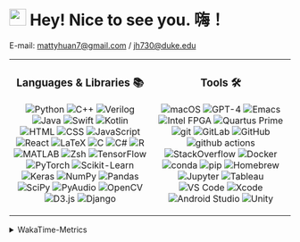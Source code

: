 <h1><img src="https://emojis.slackmojis.com/emojis/images/1531849430/4246/blob-sunglasses.gif?1531849430" width="30"/> Hey! Nice to see you. 嗨！</h1>

E-mail: mattyhuan7@gmail.com / jh730@duke.edu 

<table>
  <tr>
    <td>
      <h3 align="center">Languages & Libraries 📚</h3>
      <p align="center">
        <img alt="Python" src="https://img.shields.io/badge/-Python-3776AB?style=flat-square&logo=Python&logoColor=white" />
        <img alt="C++" src="https://img.shields.io/badge/-C%2B%2B-00599C?style=flat-square&logo=c%2B%2B&logoColor=white" />
        <img alt="Verilog" src="https://custom-icon-badges.demolab.com/badge/-Verilog-CCCC00?style=flat-square&logo=verilog&logoColor=black" />
        <img alt="Java" src="https://img.shields.io/badge/-Java-007396?style=flat-square&logo=Oracle&logoColor=white" />
        <img alt="Swift" src="https://img.shields.io/badge/-Swift-FA7343?style=flat-square&logo=Swift&logoColor=white" />
        <img alt="Kotlin" src="https://img.shields.io/badge/-Kotlin-0095D5?style=flat-square&logo=kotlin&logoColor=white" />
        <img alt="HTML" src="https://img.shields.io/badge/-HTML-E34F26?style=flat-square&logo=HTML5&logoColor=white" />
        <img alt="CSS" src="https://img.shields.io/badge/-CSS-1572B6?style=flat-square&logo=CSS3&logoColor=white" />
        <img alt="JavaScript" src="https://img.shields.io/badge/-JavaScript-F7DF1E?style=flat-square&logo=JavaScript&logoColor=black" />
        <img alt="React" src="https://img.shields.io/badge/-React-61DAFB?style=flat-square&logo=react&logoColor=white" />
        <img alt="LaTeX" src="https://img.shields.io/badge/-LaTeX-008080?style=flat-square&logo=LaTeX&logoColor=white" />
        <img alt="C" src="https://img.shields.io/badge/-C-A8B9CC?style=flat-square&logo=C&logoColor=white" />
        <img alt="C#" src="https://img.shields.io/badge/-C%23-239120?style=flat-square&logo=C-Sharp&logoColor=white" />
        <img alt="R" src="https://img.shields.io/badge/-R-276DC3?style=flat-square&logo=r&logoColor=white" />
        <img alt="MATLAB" src="https://img.shields.io/badge/-MATLAB-0076A8?style=flat-square&logoColor=white" />
        <img alt="Zsh" src="https://img.shields.io/badge/-Zsh-C5E770?style=flat-square&logo=gnu-bash&logoColor=white" />
        <img alt="TensorFlow" src="https://img.shields.io/badge/-TensorFlow-FF6F00?style=flat-square&logo=TensorFlow&logoColor=white" />
        <img alt="PyTorch" src="https://img.shields.io/badge/-PyTorch-EE4C2C?style=flat-square&logo=PyTorch&logoColor=white" />
        <img alt="Scikit-Learn" src="https://img.shields.io/badge/-Scikit%20Learn-F7931E?style=flat-square&logo=scikit-learn&logoColor=white" />
        <img alt="Keras" src="https://img.shields.io/badge/-Keras-D00000?style=flat-square&logo=Keras&logoColor=white" />
        <img alt="NumPy" src="https://img.shields.io/badge/-NumPy-013243?style=flat-square&logo=numpy&logoColor=white" />
        <img alt="Pandas" src="https://img.shields.io/badge/-Pandas-150458?style=flat-square&logo=pandas&logoColor=white" />
        <img alt="SciPy" src="https://img.shields.io/badge/-SciPy-8CAAE6?style=flat-square&logo=scipy&logoColor=white" />
        <img alt="PyAudio" src="https://img.shields.io/badge/PyAudio-0096D6?style=flat-square&logo=PyAudio&logoColor=white" />
        <img alt="OpenCV" src="https://img.shields.io/badge/-OpenCV-5C3EE8?style=flat-square&logo=OpenCV&logoColor=white" />
        <img alt="D3.js" src="https://img.shields.io/badge/-D3.js-F9A03C?style=flat-square&logo=d3.js&logoColor=white" />
        <img alt="Django" src="https://img.shields.io/badge/-Django-092E20?style=flat-square&logo=Django&logoColor=white" />
      </p>
    </td>
    <td>
      <h3 align="center">Tools 🛠️</h3>
      <p align="center">
        <img alt="macOS" src="https://img.shields.io/badge/-macOS-999999?style=flat-square&logo=Apple&logoColor=white" />
        <img alt="GPT-4" src="https://img.shields.io/badge/-GPT4-9cf?style=flat-square&logo=OpenAI&logoColor=white" />
        <img alt="Emacs" src="https://img.shields.io/badge/-Emacs-7F5AB6?style=flat-square&logo=GNU%20Emacs&logoColor=white" />
        <img alt="Intel FPGA" src="https://img.shields.io/badge/-Intel%20FPGA-0071C5?style=flat-square&logo=Intel&logoColor=white" />
        <img alt="Quartus Prime" src="https://img.shields.io/badge/-Quartus%20Prime-1575F9?style=flat-square&logo=Altera&logoColor=white" />
        <img alt="git" src="https://img.shields.io/badge/-Git-F05032?style=flat-square&logo=git&logoColor=white" />
        <img alt="GitLab" src="https://img.shields.io/badge/-GitLab-FCA121?style=flat-square&logo=gitlab&logoColor=white" />
        <img alt="GitHub" src="https://img.shields.io/badge/-GitHub-181717?style=flat-square&logo=github&logoColor=white" />
        <img alt="github actions" src="https://img.shields.io/badge/-Github_Actions-2088FF?style=flat-square&logo=github-actions&logoColor=white" />
        <img alt="StackOverflow" src="https://img.shields.io/badge/-StackOverflow-FE7A16?style=flat-square&logo=stackoverflow&logoColor=white" />
        <img alt="Docker" src="https://img.shields.io/badge/-Docker-46a2f1?style=flat-square&logo=docker&logoColor=white" />
        <img alt="conda" src="https://img.shields.io/badge/-conda-44A833?style=flat-square&logo=anaconda&logoColor=white" />
        <img alt="pip" src="https://img.shields.io/badge/-pip-3775A9?style=flat-square&logo=pypi&logoColor=white" />
        <img alt="Homebrew" src="https://img.shields.io/badge/-Homebrew-FF7F00?style=flat-square&logo=homebrew&logoColor=white" />
        <img alt="Jupyter" src="https://img.shields.io/badge/-Jupyter%20Notebook-F37626?style=flat-square&logo=Jupyter&logoColor=white" />
        <img alt="Tableau" src="https://img.shields.io/badge/-Tableau-E97627?style=flat-square&logo=tableau&logoColor=white" />
        <img alt="VS Code" src="https://img.shields.io/badge/-VS%20Code-007ACC?style=flat-square&logo=visual-studio-code&logoColor=white" />
        <img alt="Xcode" src="https://img.shields.io/badge/-Xcode-1575F9?style=flat-square&logo=Xcode&logoColor=white" />
        <img alt="Android Studio" src="https://img.shields.io/badge/-Android%20Studio-3DDC84?style=flat-square&logo=android-studio&logoColor=white" />
        <img alt="Unity" src="https://img.shields.io/badge/-Unity-000000?style=flat-square&logo=unity&logoColor=white" />
      </p>
    </td>        
  </tr>
</table>


<details>
  <summary>WakaTime-Metrics</summary>
  <br>
  
<!--START_SECTION:waka-->
![Code Time](http://img.shields.io/badge/Code%20Time-362%20hrs%2025%20mins-blue)

**I'm an Early 🐤** 

```text
🌞 Morning                132 commits         ████░░░░░░░░░░░░░░░░░░░░░   14.01 % 
🌆 Daytime                385 commits         ██████████░░░░░░░░░░░░░░░   40.87 % 
🌃 Evening                348 commits         █████████░░░░░░░░░░░░░░░░   36.94 % 
🌙 Night                  77 commits          ██░░░░░░░░░░░░░░░░░░░░░░░   08.17 % 
```
📅 **I'm Most Productive on Thursday** 

```text
Monday                   117 commits         ███░░░░░░░░░░░░░░░░░░░░░░   12.42 % 
Tuesday                  132 commits         ████░░░░░░░░░░░░░░░░░░░░░   14.01 % 
Wednesday                134 commits         ████░░░░░░░░░░░░░░░░░░░░░   14.23 % 
Thursday                 197 commits         █████░░░░░░░░░░░░░░░░░░░░   20.91 % 
Friday                   65 commits          ██░░░░░░░░░░░░░░░░░░░░░░░   06.90 % 
Saturday                 147 commits         ████░░░░░░░░░░░░░░░░░░░░░   15.61 % 
Sunday                   150 commits         ████░░░░░░░░░░░░░░░░░░░░░   15.92 % 
```


📊 **This Week I Spent My Time On** 

```text
💬 Programming Languages: 
Python                   18 mins             ███████████████████████░░   93.67 % 
SSH Config               1 min               █░░░░░░░░░░░░░░░░░░░░░░░░   05.92 % 
Other                    0 secs              ░░░░░░░░░░░░░░░░░░░░░░░░░   00.41 % 

🐱‍💻 Projects: 
CS302-ComputerVision     18 mins             ███████████████████████░░   93.67 % 
Unknown Project          1 min               ██░░░░░░░░░░░░░░░░░░░░░░░   06.33 % 
```


 Last Updated on 09/14/2024 16:02:22 UTC
<!--END_SECTION:waka-->
</details>
